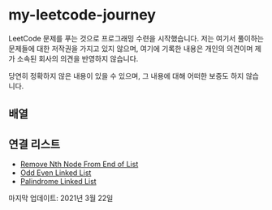 # my-leetcode-journey

LeetCode 문제를 푸는 것으로 프로그래밍 수련을 시작했습니다. 저는 여기서 풀이하는 문제들에 대한 저작권을 가지고 있지 않으며, 여기에 기록한 내용은 개인의 의견이며 제가 소속된 회사의 의견을 반영하지 않습니다.

당연히 정확하지 않은 내용이 있을 수 있으며, 그 내용에 대해 어떠한 보증도 하지 않습니다. 

## 배열


## 연결 리스트

* [Remove Nth Node From End of List](https://github.com/kyunghoj/my-leetcode-journey/wiki/Remove-Nth-Node-From-End-of-List)
* [Odd Even Linked List](https://github.com/kyunghoj/my-leetcode-journey/wiki/Odd-Even-Linked-List)
* [Palindrome Linked List](https://github.com/kyunghoj/my-leetcode-journey/wiki/Palindrome-Linked-List)

마지막 업데이트: 2021년 3월 22일
